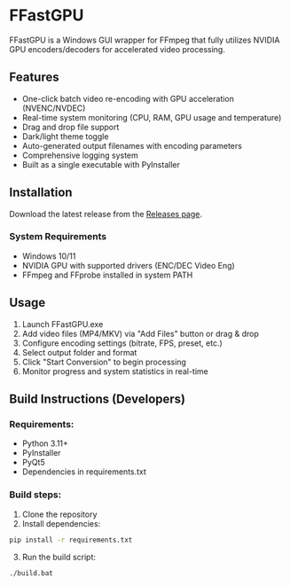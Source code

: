 # FFastGPU

FFastGPU is a Windows GUI wrapper for FFmpeg that fully utilizes NVIDIA GPU encoders/decoders for accelerated video processing.

## Features
- One-click batch video re-encoding with GPU acceleration (NVENC/NVDEC)
- Real-time system monitoring (CPU, RAM, GPU usage and temperature)
- Drag and drop file support
- Dark/light theme toggle
- Auto-generated output filenames with encoding parameters
- Comprehensive logging system
- Built as a single executable with PyInstaller

## Installation
Download the latest release from the [Releases page](https://github.com/Msadr471/FFastGPU_FFmpeg/releases).

### System Requirements
- Windows 10/11
- NVIDIA GPU with supported drivers (ENC/DEC Video Eng)
- FFmpeg and FFprobe installed in system PATH

## Usage
1. Launch FFastGPU.exe
2. Add video files (MP4/MKV) via "Add Files" button or drag & drop
3. Configure encoding settings (bitrate, FPS, preset, etc.)
4. Select output folder and format
5. Click "Start Conversion" to begin processing
6. Monitor progress and system statistics in real-time

## Build Instructions (Developers)

### Requirements:
- Python 3.11+
- PyInstaller
- PyQt5
- Dependencies in requirements.txt

### Build steps:
1. Clone the repository
2. Install dependencies:
```bash
pip install -r requirements.txt
```
3. Run the build script:
```bash
./build.bat
```